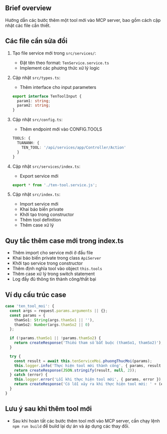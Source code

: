 ## Brief overview
Hướng dẫn các bước thêm một tool mới vào MCP server, bao gồm cách cập nhật các file cần thiết.

## Các file cần sửa đổi
1. Tạo file service mới trong `src/services/`: 
   - Đặt tên theo format: `TenService.service.ts`
   - Implement các phương thức xử lý logic

2. Cập nhật `src/types.ts`:
   - Thêm interface cho input parameters
   ```typescript
   export interface TenToolInput {
     param1: string;
     param2: string;
   }
   ```

3. Cập nhật `src/config.ts`:
   - Thêm endpoint mới vào CONFIG.TOOLS
   ```typescript
   TOOLS: {
     TUANANH: {
       TEN_TOOL: '/api/services/app/Controller/Action'
     }
   }
   ```

4. Cập nhật `src/services/index.ts`:
   - Export service mới
   ```typescript
   export * from './ten-tool.service.js';
   ```

5. Cập nhật `src/index.ts`:
   - Import service mới
   - Khai báo biến private
   - Khởi tạo trong constructor
   - Thêm tool definition
   - Thêm case xử lý

## Quy tắc thêm case mới trong index.ts
- Thêm import cho service mới ở đầu file
- Khai báo biến private trong class `ApiServer`
- Khởi tạo service trong constructor
- Thêm định nghĩa tool vào object `this.tools`
- Thêm case xử lý trong switch statement
- Log đầy đủ thông tin thành công/thất bại

## Ví dụ cấu trúc case
```typescript
case 'ten_tool_moi': {
  const args = request.params.arguments || {};
  const params = {
    thamSo1: String(args.thamSo1 || ''),
    thamSo2: Number(args.thamSo2 || 0)
  };

  if (!params.thamSo1 || !params.thamSo2) {
    return createResponse('Thiếu tham số bắt buộc (thamSo1, thamSo2)');
  }

  try {
    const result = await this.tenServiceMoi.phuongThucMoi(params);
    this.logger.info('Thực hiện tool mới thành công', { params, result });
    return createResponse(JSON.stringify(result, null, 2));
  } catch (error) {
    this.logger.error('Lỗi khi thực hiện tool mới', { params, error });
    return createResponse('Có lỗi xảy ra khi thực hiện tool mới: ' + (error instanceof Error ? error : String(error)));
  }
}

```

## Lưu ý sau khi thêm tool mới
- Sau khi hoàn tất các bước thêm tool mới vào MCP server, cần chạy lệnh `npm run build` để build lại dự án và áp dụng các thay đổi.
